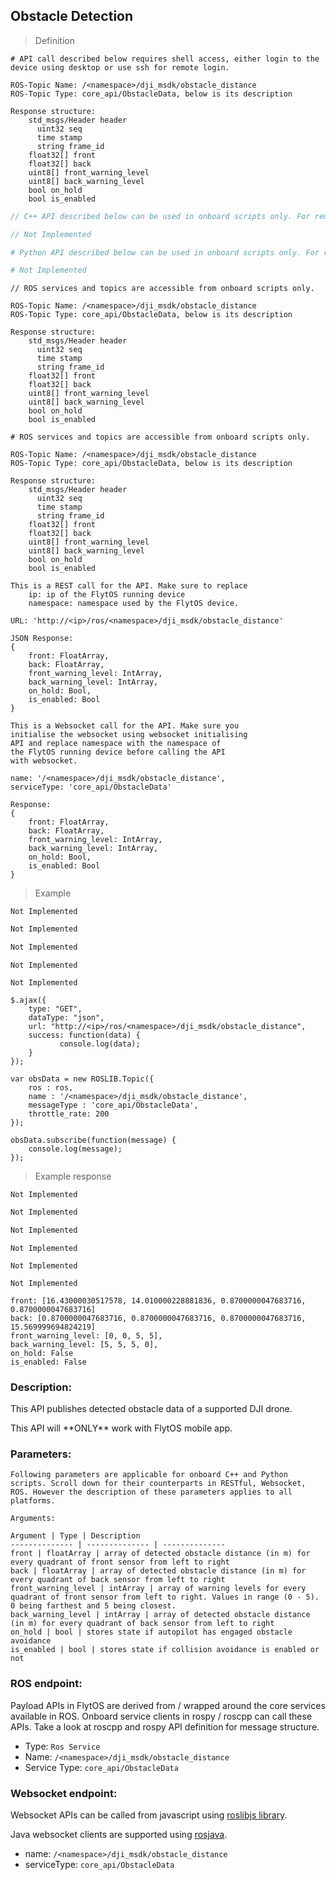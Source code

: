 ## Obstacle Detection

> Definition

```shell
# API call described below requires shell access, either login to the device using desktop or use ssh for remote login.

ROS-Topic Name: /<namespace>/dji_msdk/obstacle_distance
ROS-Topic Type: core_api/ObstacleData, below is its description

Response structure:
    std_msgs/Header header
      uint32 seq
      time stamp
      string frame_id
    float32[] front
    float32[] back
    uint8[] front_warning_level
    uint8[] back_warning_level
    bool on_hold
    bool is_enabled
```

```cpp
// C++ API described below can be used in onboard scripts only. For remote scripts you can use http client libraries to call FlytOS REST endpoints from C++.

// Not Implemented
```

```python
# Python API described below can be used in onboard scripts only. For remote scripts you can use http client libraries to call FlytOS REST endpoints from Python.

# Not Implemented
```

```cpp--ros
// ROS services and topics are accessible from onboard scripts only.

ROS-Topic Name: /<namespace>/dji_msdk/obstacle_distance
ROS-Topic Type: core_api/ObstacleData, below is its description

Response structure:
    std_msgs/Header header
      uint32 seq
      time stamp
      string frame_id
    float32[] front
    float32[] back
    uint8[] front_warning_level
    uint8[] back_warning_level
    bool on_hold
    bool is_enabled
```

```python--ros
# ROS services and topics are accessible from onboard scripts only.

ROS-Topic Name: /<namespace>/dji_msdk/obstacle_distance
ROS-Topic Type: core_api/ObstacleData, below is its description

Response structure:
    std_msgs/Header header
      uint32 seq
      time stamp
      string frame_id
    float32[] front
    float32[] back
    uint8[] front_warning_level
    uint8[] back_warning_level
    bool on_hold
    bool is_enabled
```

```javascript--REST
This is a REST call for the API. Make sure to replace 
    ip: ip of the FlytOS running device
    namespace: namespace used by the FlytOS device.

URL: 'http://<ip>/ros/<namespace>/dji_msdk/obstacle_distance'

JSON Response:
{
    front: FloatArray,
    back: FloatArray,
    front_warning_level: IntArray,
    back_warning_level: IntArray,
    on_hold: Bool,
    is_enabled: Bool
}
```

```javascript--Websocket
This is a Websocket call for the API. Make sure you 
initialise the websocket using websocket initialising 
API and replace namespace with the namespace of 
the FlytOS running device before calling the API 
with websocket.

name: '/<namespace>/dji_msdk/obstacle_distance',
serviceType: 'core_api/ObstacleData'

Response:
{
    front: FloatArray,
    back: FloatArray,
    front_warning_level: IntArray,
    back_warning_level: IntArray,
    on_hold: Bool,
    is_enabled: Bool
}
```

> Example

```shell
Not Implemented
```

```cpp
Not Implemented
```

```python
Not Implemented
```

```cpp--ros
Not Implemented
```

```python--ros
Not Implemented
```

```javascript--REST
$.ajax({
    type: "GET",
    dataType: "json",
    url: "http://<ip>/ros/<namespace>/dji_msdk/obstacle_distance",
    success: function(data) {
           console.log(data);
    }
});
```

```javascript--Websocket
var obsData = new ROSLIB.Topic({
    ros : ros,
    name : '/<namespace>/dji_msdk/obstacle_distance',
    messageType : 'core_api/ObstacleData',
    throttle_rate: 200
});

obsData.subscribe(function(message) {
    console.log(message);
});
```


> Example response

```shell
Not Implemented
```

```cpp
Not Implemented
```

```python
Not Implemented
```

```cpp--ros
Not Implemented
```

```python--ros
Not Implemented
```

```javascript--REST
Not Implemented
```

```javascript--Websocket
front: [16.43000030517578, 14.010000228881836, 0.8700000047683716, 0.8700000047683716]
back: [0.8700000047683716, 0.8700000047683716, 0.8700000047683716, 15.569999694824219]
front_warning_level: [0, 0, 5, 5],
back_warning_level: [5, 5, 5, 0],
on_hold: False
is_enabled: False
```

### Description:

This API publishes detected obstacle data of a supported DJI drone.

<aside class="warning">
    This API will **ONLY** work with FlytOS mobile app.
</aside>

### Parameters:
    
    Following parameters are applicable for onboard C++ and Python scripts. Scroll down for their counterparts in RESTful, Websocket, ROS. However the description of these parameters applies to all platforms. 
    
    Arguments:
    
    Argument | Type | Description
    -------------- | -------------- | --------------
    front | floatArray | array of detected obstacle distance (in m) for every quadrant of front sensor from left to right
    back | floatArray | array of detected obstacle distance (in m) for every quadrant of back sensor from left to right
    front_warning_level | intArray | array of warning levels for every quadrant of front sensor from left to right. Values in range (0 - 5). 0 being farthest and 5 being closest.
    back_warning_level | intArray | array of detected obstacle distance (in m) for every quadrant of back sensor from left to right
    on_hold | bool | stores state if autopilot has engaged obstacle avoidance
    is_enabled | bool | stores state if collision avoidance is enabled or not
    

### ROS endpoint:

Payload APIs in FlytOS are derived from / wrapped around the core services available in ROS. Onboard service clients in rospy / roscpp can call these APIs. Take a look at roscpp and rospy API definition for message structure. 

* Type: `Ros Service`
* Name: `/<namespace>/dji_msdk/obstacle_distance`
* Service Type: `core_api/ObstacleData`

### Websocket endpoint:

Websocket APIs can be called from javascript using [roslibjs library](https://github.com/RobotWebTools/roslibjs).

Java websocket clients are supported using [rosjava](http://wiki.ros.org/rosjava).

* name: `/<namespace>/dji_msdk/obstacle_distance`
* serviceType: `core_api/ObstacleData`
